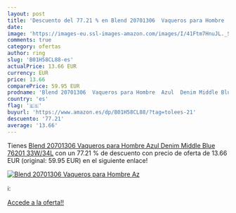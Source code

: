 ```yaml
---
layout: post
title: 'Descuento del 77.21 % en Blend 20701306  Vaqueros para Hombre  Az'
date: 
image: 'https://images-eu.ssl-images-amazon.com/images/I/41Ftm7HnuJL._SL200_.jpg'
comments: true
category: ofertas
author: ring
slug: 'B01H58CL88-es'
actualPrice: 13.66 EUR
currency: EUR
price: 13.66
comparePrice: 59.95 EUR
prodname: 'Blend 20701306  Vaqueros para Hombre  Azul  Denim Middle Blue 76201   33W/34L'
country: 'es'
flag: '🇪🇸'
buyurl: 'https://www.amazon.es/dp/B01H58CL88/?tag=tolees-21'
descuento: '77.21'
average: '13.66'
---
```


Tienes [Blend 20701306  Vaqueros para Hombre  Azul  Denim Middle Blue 76201   33W/34L](https://www.amazon.es/dp/B01H58CL88/?tag=tolees-21) con un 77.21 % de descuento con precio de oferta de 13.66 EUR (original: 59.95 EUR) en el siguiente enlace!

[![Blend 20701306  Vaqueros para Hombre  Az](https://images-eu.ssl-images-amazon.com/images/I/41Ftm7HnuJL._SL200_.jpg)](https://www.amazon.es/dp/B01H58CL88/?tag=tolees-21)

ℹ️:


[Accede a la oferta!!](https://www.amazon.es/dp/B01H58CL88/?tag=tolees-21)
